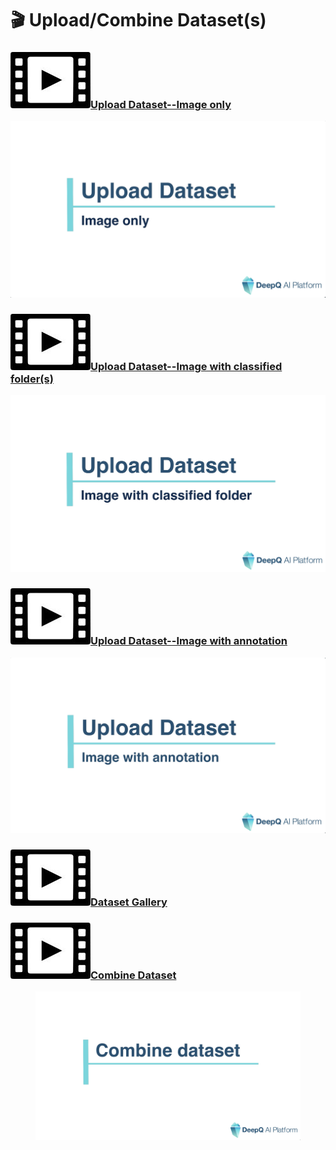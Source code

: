 # 🎬 Upload/Combine Dataset(s)

### <img src="../.gitbook/assets/video-icon-small.jpg" alt="" data-size="line">[Upload Dataset--Image only](https://youtu.be/aZJ3yg4tRUI)

![](../.gitbook/assets/TIMG-Upload-dataset-image-only.png)

### <img src="../.gitbook/assets/video-icon-small.jpg" alt="" data-size="line">[Upload Dataset--Image with classified folder(s)](https://youtu.be/xOpmcZbTf6o)

![](../.gitbook/assets/TIMG-Upload-dataset-image-with-classified-folder.png)

### <img src="../.gitbook/assets/video-icon-small.jpg" alt="" data-size="line">[Upload Dataset--Image with annotation](https://youtu.be/nd8hmkA4wCk)

![](../.gitbook/assets/TIMG-Upload-dataset-image-with-anno.png)

### <img src="../.gitbook/assets/video-icon-small.jpg" alt="" data-size="line">[Dataset Gallery](https://youtu.be/C59xplhkuZY)



### <img src="../.gitbook/assets/video-icon-small.jpg" alt="" data-size="line">[Combine Dataset](https://youtu.be/ofYHSXtLeOA)

<figure><img src="../.gitbook/assets/TIMG-combine-dataset.png" alt="" width="563"><figcaption></figcaption></figure>
